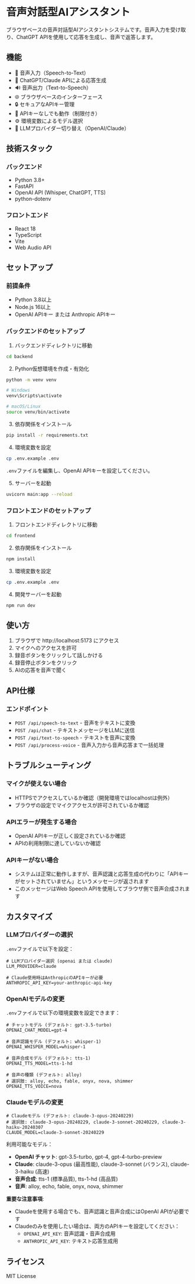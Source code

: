 # 音声対話型AIアシスタント

ブラウザベースの音声対話型AIアシスタントシステムです。音声入力を受け取り、ChatGPT APIを使用して応答を生成し、音声で返答します。

## 機能

- 🎤 音声入力（Speech-to-Text）
- 🤖 ChatGPT/Claude APIによる応答生成
- 🔊 音声出力（Text-to-Speech）
- 🌐 ブラウザベースのインターフェース
- 🔒 セキュアなAPIキー管理
- 🔧 APIキーなしでも動作（制限付き）
- ⚙️ 環境変数によるモデル選択
- 🔄 LLMプロバイダー切り替え（OpenAI/Claude）

## 技術スタック

### バックエンド
- Python 3.8+
- FastAPI
- OpenAI API (Whisper, ChatGPT, TTS)
- python-dotenv

### フロントエンド
- React 18
- TypeScript
- Vite
- Web Audio API

## セットアップ

### 前提条件
- Python 3.8以上
- Node.js 16以上
- OpenAI APIキー または Anthropic APIキー

### バックエンドのセットアップ

1. バックエンドディレクトリに移動
```bash
cd backend
```

2. Python仮想環境を作成・有効化
```bash
python -m venv venv

# Windows
venv\Scripts\activate

# macOS/Linux
source venv/bin/activate
```

3. 依存関係をインストール
```bash
pip install -r requirements.txt
```

4. 環境変数を設定
```bash
cp .env.example .env
```
`.env`ファイルを編集し、OpenAI APIキーを設定してください。

5. サーバーを起動
```bash
uvicorn main:app --reload
```

### フロントエンドのセットアップ

1. フロントエンドディレクトリに移動
```bash
cd frontend
```

2. 依存関係をインストール
```bash
npm install
```

3. 環境変数を設定
```bash
cp .env.example .env
```

4. 開発サーバーを起動
```bash
npm run dev
```

## 使い方

1. ブラウザで http://localhost:5173 にアクセス
2. マイクへのアクセスを許可
3. 録音ボタンをクリックして話しかける
4. 録音停止ボタンをクリック
5. AIの応答を音声で聞く

## API仕様

### エンドポイント

- `POST /api/speech-to-text` - 音声をテキストに変換
- `POST /api/chat` - テキストメッセージをLLMに送信
- `POST /api/text-to-speech` - テキストを音声に変換
- `POST /api/process-voice` - 音声入力から音声応答まで一括処理

## トラブルシューティング

### マイクが使えない場合
- HTTPSでアクセスしているか確認（開発環境ではlocalhostは例外）
- ブラウザの設定でマイクアクセスが許可されているか確認

### APIエラーが発生する場合
- OpenAI APIキーが正しく設定されているか確認
- APIの利用制限に達していないか確認

### APIキーがない場合
- システムは正常に動作しますが、音声認識と応答生成の代わりに「APIキーがセットされていません」というメッセージが返されます
- このメッセージはWeb Speech APIを使用してブラウザ側で音声合成されます

## カスタマイズ

### LLMプロバイダーの選択

`.env`ファイルで以下を設定：

```env
# LLMプロバイダー選択 (openai または claude)
LLM_PROVIDER=claude

# Claude使用時はAnthropicのAPIキーが必要
ANTHROPIC_API_KEY=your-anthropic-api-key
```

### OpenAIモデルの変更

`.env`ファイルで以下の環境変数を設定できます：

```env
# チャットモデル (デフォルト: gpt-3.5-turbo)
OPENAI_CHAT_MODEL=gpt-4

# 音声認識モデル (デフォルト: whisper-1)
OPENAI_WHISPER_MODEL=whisper-1

# 音声合成モデル (デフォルト: tts-1)
OPENAI_TTS_MODEL=tts-1-hd

# 音声の種類 (デフォルト: alloy)
# 選択肢: alloy, echo, fable, onyx, nova, shimmer
OPENAI_TTS_VOICE=nova
```

### Claudeモデルの変更

```env
# Claudeモデル (デフォルト: claude-3-opus-20240229)
# 選択肢: claude-3-opus-20240229, claude-3-sonnet-20240229, claude-3-haiku-20240307
CLAUDE_MODEL=claude-3-sonnet-20240229
```

利用可能なモデル：
- **OpenAI チャット**: gpt-3.5-turbo, gpt-4, gpt-4-turbo-preview
- **Claude**: claude-3-opus (最高性能), claude-3-sonnet (バランス), claude-3-haiku (高速)
- **音声合成**: tts-1 (標準品質), tts-1-hd (高品質)
- **音声**: alloy, echo, fable, onyx, nova, shimmer

**重要な注意事項**: 
- Claudeを使用する場合でも、音声認識と音声合成にはOpenAI APIが必要です
- Claudeのみを使用したい場合は、両方のAPIキーを設定してください：
  - `OPENAI_API_KEY`: 音声認識・音声合成用
  - `ANTHROPIC_API_KEY`: テキスト応答生成用

## ライセンス

MIT License